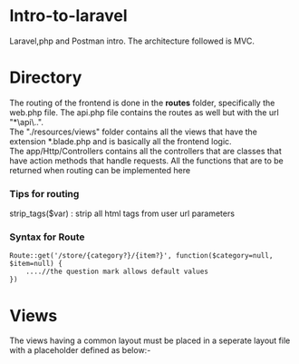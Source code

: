 # Intro-to-laravel
Laravel,php and Postman intro. The architecture followed is MVC.

# Directory
The routing of the frontend is done in the **routes** folder, specifically the web.php file. The api.php file contains the routes as well but with the url "*\api\\..".<br>
The "./resources/views" folder contains all the views that have the extension *.blade.php and is basically all the frontend logic.<br>
The app/Http/Controllers contains all the controllers that are classes that have action methods that handle requests. All the functions that are to be returned when routing can be implemented here
 
### Tips for routing
strip_tags($var) : strip all html tags from user url parameters

### Syntax for Route
```
Route::get('/store/{category?}/{item?}', function($category=null, $item=null) {
    ....//the question mark allows default values
})
```

# Views
The views having a common layout must be placed in a seperate layout file with a placeholder defined as below:-
```

```
